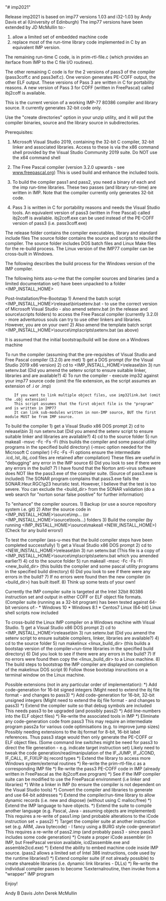 "# imp2021"

Release imp2021 is based on imp77 versions 1.03 and i32-1.03 by Andy Davis et al (University of Edinburgh)
The imp77 versions have been extended by JD McMullin to:-
1) allow a limited set of embedded machine code
2) replace most of the run-time library code implemented in C by an equivalent IMP version.

The remaining run-time C code, is in prim-rtl-file.c (which provides an iterface from IMP to the C file I/O routines).

The other remaining C code is for the 2 versions of pass3 of the compiler (pass3coff.c and pass3elf.c).
One version generates PE-COFF output, the other ELF output.
These versions of Pass 3 are written in C for portability reasons.
A new version of Pass 3 for COFF (written in FreePascal) called ibj2coff is available.

This is the current version of a working IMP-77 80386 compiler and library source.
It currently generates 32-bit code only.

Use the "create directories" option in your unzip utility,
and it will put the compiler binaries, source and the library source in subdirectories.

Prerequisites:
1) Microsoft Visual Studio 2019, containing the 32-bit C compiler, 32-bit linker and associated libraries.
   Access to these is via the x86 command shell provided by the Visual Studio Community 2019 suite.
   Do NOT use the x64 command shell

2) The Free Pascal compiler (version 3.2.0 upwards - see www.freepascal.org)
   This is used build and enhance the included tools.

3) To build the compiler pass1 and pass2, you need a binary of each and the imp run-time libraries.
   These two passes (and library run-time) are written in IMP.
   Note that the compiler currently only generates 32-bit code.

4) Pass 3 is written in C for portability reasons and needs the Visual Studio tools.
   An equivalent version of pass3 (written in Free Pascal) called ibj2coff is available.
   ibj2coff.exe can be used instead of the PE-COFF version of pass3 (i.e. pass3coff.exe)

The release folder contains the compiler executables, library and standard include files
The source folder contains the source and scripts to rebuild the compiler.
The source folder includes DOS batch files and Linux Make files for the re-build process.
The Linux version of the IMP77 compiler can be cross-built in Windows.

The following describes the build process for the Windows version of the IMP compiler.

The following hints ass-u-me that the compiler sources and binaries (and a limited documentation set)
have been unpacked to a folder <IMP_INSTALL_HOME>

Post-Installation/Pre-Bootstap
    1)  Amend the batch script <IMP_INSTALL_HOME>\release\bin\setenv.bat
        - to use the correct version of Microsoft Visual Studio
        - also amend setenv.bat (in the release and source\scripts folders) to access the Free Pascal compiler (currently 3.2.0)
        - more adventurous souls can try to use other linkers and libraries. However, you are on your own!
    2)  Also amend the template batch script <IMP_INSTALL_HOME>\source\imp\scripts\setenv.bat (as above)

It is assumed that the initial bootstrap/build will be done on a Windows machine

To run the compiler (assuming that the pre-requisites of Visual Studio and Free Pascal compiler (3.2.0) are met)
    1)  get a DOS prompt (for the Visual Studio 2019 x86 version)
    2)  cd to <IMP_INSTALL_HOME>\release\bin
    3)  run setenv.bat    (Did you amend the setenv script to ensure suitable linker, libraries and are available?)
    4)  To run the compiler - execute imp32 against your imp77 source code
        (omit the file extension, as the script assumes an extension of .i or .imp)

        If you want to link multiple object files, use imp32link.bat (omit the .obj extension)
        This script assumes that the first object file is the "program" and is written in IMP77
        It can link sub-modules written in non-IMP source, BUT the first module MUST be from IMP source.

To build the compiler
    1)  get a Visual Studio x86 DOS prompt
    2)  cd to release\bin
    3)  run setenv.bat    (Did you amend the setenv script to ensure suitable linker and libraries are available?)
    4)  cd to the source folder
    5)  run makeall -msvc -Fc -Fs -Fi <target build_dir>
        (this builds the compiler and some pascal utility programs in the specified build directory)
        (-msvc          option needed for the Microsoft C compiler)
        (-Fc -Fs -Fi    options ensure the intermediate .icd,.lst,.ibj,.cod files are retained after compilation)
                        These files are useful in "debugging" any error in the IMP source
    6)  Did you look to see if there were any errors in the build?
    7)  I have found that the Norton anti-virus software does NOT like the pass3.exe of the compiler suite. (Source of pass3.exe is included)
        The SONAR program complains that pass3.exe fails the SONAR.Heur.RGC!g23 heuristic test. However, I believe that the test is too severe.
        You can exclude the <build_dir> from the SONAR validation (do a web search for "norton sonar false positive" for further information)

To "enhance" the compiler sources.
    1)  Backup (or use a source repository system i.e. git)
    2)  Alter the source code in <IMP_INSTALL_HOME>\source\imp\... (or <IMP_INSTALL_HOME>\source\tools\...) folders
    3)  Build the compiler (by running <IMP_INSTALL_HOME>\source\makeall <NEW_INSTALL_HOME>) (Check for any build errors!)

To test the compiler (ass-u-mes that the build compiler steps have been completed successfully)
    1)  get a Visual Studio x86 DOS prompt
    2)  cd to <NEW_INSTALL_HOME>\release\bin
    3)  run setenv.bat
        (This file is a copy of <IMP_INSTALL_HOME>\source\imp\scripts\setenv.bat which you amended earlier?)
    4)  cd to the source folder
    5)  run makeall -msvc -Fc -Fs -Fi <new_build_dir>
        (this builds the compiler and some pascal utility programs in the specified build directory)
    6)  Did you look to see if there were any errors in the build?
    7)  If no errors were found then the new compiler (in <build_dir>) has built itself.
    8)  Think up some tests of your own!

Currently the IMP compiler suite is targeted at the Intel 32bit 80386 instruction set and output in either COFF or ELF object file formats.
(Compiler suite (running as a 32-bit program) has been tested against 64-bit versions of:-
    * Windows 10
    * Windows 8.1
    * Centos7 Linux (64-bit)
      Linux shell scripts now included

To cross-build the Linux IMP compiler on a Windows machine with Visual Studio.
    1)  get a Visual Studio x86 DOS prompt
    2)  cd to <IMP_INSTALL_HOME>\release\bin
    3)  run setenv.bat
        (Did you amend the setenv script to ensure suitable compilers, linker, libraries are available?)
    4)  cd to the source folder
    5)  run makelinux <linux_build_dir>
        (this builds a bootstap version of the compiler+run-time libraries in the specified build directory)
    6)  Did you look to see if there were any errors in the build?
    7)  If no errors were found then copy the <linux_build_dir> to a Linux machine.
    8)  The build steps to bootstrap the IMP compiler are displayed on completion of the makelinux DOS script
    9)  Follow those bootstap insructions on a terminal window on the Linux machine.

Possible extensions (not in any particular order of implementation):
    *)  Add code-generation for 16-bit signed integers
        (Might need to extend the ibj file format - and changes to pass3)
    *)  Add code-generation for 16-bit, 32-bit unsigned integers
        (Might need to extend the ibj file format - and changes to pass3)
    *)  Extend the compiler suite so that debug symbols are included
        This needs pass3 to be upgraded (and possibly pass2)
    *)  Add line-numbers into the ELF object files)
    *)  Re-write the associated tools in IMP
    *)  Eliminate any code-generation code from pass3
        This may require an intermediate program pass2a for various code optimisations (e.g. to improve jump sizes)
        Possibly needing extensions to the ibj format for 8-bit, 16-bit label references.
        Thus pass3 stage would then only generate the PE-COFF or ELF object files.
        (Some command line switches might be need for pass3 to direct the file generation - e.g. indicate target instruction set)
        Likely need to tweak the code generation/read/manipulation of the IF_JUMP, IF_JCOND, IF_CALL, IF_FIXUP ibj record types
    *)  Extend the library to access more Windows system/external routines
    *)  Re-write the prim-rtl-file.c as a corresponding IMP file
    *)  Re-write the pass3 PE-COFF code in IMP (already written in FreePascal as the ibj2coff.exe program)
    *)  See if the IMP compiler suite can be modified to use the FreePascal environment (i.e linker and libraries)
    *)  Write a linker in IMP (to ensure the compiler is not dependent on the Visual Studio tools)
    *)  Convert the compiler and libraries to generate and use 64-bit addresses
    *)  Extend the compiler/run-time library to allow dynamic records (i.e. new and dispose) (without using C malloc/free)
    *)  Extend the IMP language to have objects.
    *)  Extend the suite to compile another language
        (e.g. Pascal, Java - assuming objects are implemented)
        This requires a re-write of pass1.imp (and probable alterations to the iCode instruction set + pass2)
    *)  Target the compiler suite at another instruction set (e.g. ARM, Java bytecode) - I fancy using a BURG style code-generator!
        This requires a re-write of pass2.imp (and probably pass3 - since pass3 includes some code generation)
    *)  Create a proper iCode assembler (in IMP, but FreePascal version available, icd2assemble.exe and assemble2icd.exe)
    *)  Extend the ability to embed machine code inside IMP source.
        (pass2 allows a limited set of Intel 386 instructions, code used by the runtime libraries!)
    *)  Extend compiler suite (if not already possible) to create shareable libraries (i.e. dynamic link libraries - DLLs)
    *)  Re-write the individual compiler passes to become %externalroutine, then invoke from a "wrapper" IMP program

Enjoy!

Andy B Davis
John Derek McMullin

